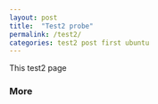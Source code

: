 ```yaml
---
layout: post
title:  "Test2 probe"
permalink: /test2/
categories: test2 post first ubuntu
---
```

This test2 page

### More
